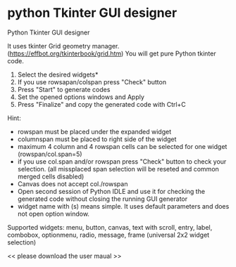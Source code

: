 # python Tkinter GUI designer
Python Tkinter GUI designer

It uses tkinter Grid geometry manager. (https://effbot.org/tkinterbook/grid.htm)
You will get pure Python tkinter code.

1. Select the desired widgets*
2. If you use rowsapan/colspan press "Check" button
3. Press "Start" to generate codes
4. Set the opened options windows and Apply
5. Press "Finalize" and copy the generated code with Ctrl+C

Hint:
- rowspan must be placed under the expanded widget
- columnspan must be placed to right side of the widget
- maximum 4 column and 4 rowspan cells can be selected for one widget 
  (rowspan/col.span=5)
- if you use col.span and/or rowspan press "Check" button to check your selection.
  (all missplaced span selection will be reseted and common merged cells disabled)
- Canvas does not accept col./rowspan
- Open second session of Python IDLE and use it for checking the generated code
  without closing the running GUI generator
- widget name with (s) means simple. It uses default parameters and does not open
  option window.

Supported widgets: 
menu, button, canvas, text with scroll, entry, label, combobox, optionmenu,
radio, message, frame (universal 2x2 widget selection)

<< please download the user maual >>
